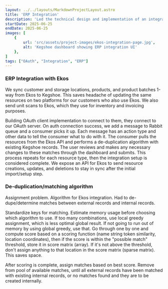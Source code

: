 ```yaml
---
layout: ../../layouts/MarkdownProjectLayout.astro
title: 'ERP Integration'
description: 'Led the technical design and implementation of an integration with Ekos, a brewery ERP system, to import and sync resources.'
startDate: 2025-06-25
endDate: 2025-06-25
images: [
    {
        url: 'src/assets/project-images/ekos-integration-page.jpg',
        alt: 'Kegshoe dashboard showing ERP integration UI'
    },
]
tags: ["OAuth", "Integration", "ERP"]
---
```


### ERP Integration with Ekos
We sync customer and storage locations, products, and product batches 1-way from Ekos to Kegshoe. This saves headache of updating the same resources on two platforms for our customers who also use Ekos. We also send unit scans to Ekos, which they use for inventory and invoicing purposes.

Building OAuth client implementation to connect to them, they connect to our OAuth server. On auth connection success, we add a message to Rabbit queue and a consumer picks it up. Each message has an action type and other data to tell the consumer what to do with it. The consumer pulls the resources from the Ekos API and performs a de-duplication algorithm with existing Kegshoe records. The user reviews and makes any necessary changes to these matches through the dashboard and submits. This process repeats for each resource type, then the integration setup is considered complete. We expose an API for Ekos to send resource creations, updates, and deletions to stay in sync after the initial import/setup step.

### De-duplication/matching algorithm
Assignment problem. Algorithm for Ekos integration. Had to de-dupe/determine matches between external records and internal records.

Standardize keys for matching. Estimate memory usage before choosing which algorithm to use. If too many combinations, use local greedy assignment, which is less optimal global result. If not going to run out of memory by using global greedy, use that. Go through one by one and compute score based on a scoring function (name string token similarity, location coordinates), then if the score is within the "possible match" threshold, store it in score matrix (array). If it's not above the threshold, don't assign anything to that location in the score matrix (sparse matrix). This saves space.

After scoring is complete, assign matches based on best score. Remove from pool of available matches, until all external records have been matched with existing internal records, or no matches found and they are to be created internally.
